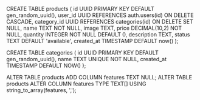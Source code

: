 
<!-- product -->
CREATE TABLE products (
  id UUID PRIMARY KEY DEFAULT gen_random_uuid(),
  user_id UUID REFERENCES auth.users(id) ON DELETE CASCADE,
  category_id UUID REFERENCES categories(id) ON DELETE SET NULL,
  name TEXT NOT NULL,
  image TEXT,
  price DECIMAL(10,2) NOT NULL,
  quantity INTEGER NOT NULL DEFAULT 0,
  description TEXT,
  status TEXT DEFAULT 'available',
  created_at TIMESTAMP DEFAULT now()
);

<!-- category -->
CREATE TABLE categories (
    id UUID PRIMARY KEY DEFAULT gen_random_uuid(),
    name TEXT UNIQUE NOT NULL,
    created_at TIMESTAMP DEFAULT NOW()
);

ALTER TABLE products 
ADD COLUMN features TEXT NULL;
ALTER TABLE products
ALTER COLUMN features TYPE TEXT[] USING string_to_array(features, ',');
